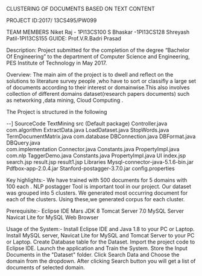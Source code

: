 CLUSTERING OF DOCUMENTS BASED ON TEXT CONTENT

PROJECT ID:2017/ 13CS495/PW099

TEAM MEMBERS 
Niket Raj - 1PI13CS100
S Bhaskar -1PI13CS128
Shreyash Patil-1PI13CS155
GUIDE: Prof.V.R.Badri Prasad

Description:
Project submitted for the completion of the degree “Bachelor Of Engineering” to the department of Computer Science and Engineering, PES Institute of Technology in May 2017.

Overview:
The main aim of the project is to dwell and reflect on the solutions to literature survey people ,who have to sort or classifly a large set of documents according to their interest or domainwise.This also involves collection of different domains dataset(research papers documents) such as networking ,data mining, Cloud Computing .

The Project is structured in the following

--] SourceCode
	TextMining
		src
			(Default package)
				Controller.java
			com.algorithm
				ExtractData.java
				LoadDataset.java
				StopWords.java
				TermDocumentMatrix.java
			com.database
				DBConnection.java
				DBFormat.java
				DBQuery.java	
			com.implementation
				Connector.java
				Constants.java
				PropertyImpl.java
			com.nlp
				TaggerDemo.java
				Constants.java
				PropertyImpl.java
		UI
			index.jsp
			search.jsp
			result.jsp
			result1.jsp
		Libraries
			Mysql-connector-java-5.1.6-bin.jar
			Pdfbox-app-2.0.4.jar
			Stanford-postagger-3.7.0.jar
		config.properties


		
Key highlights:-
We have trained with 500 documents for 5 domains with 100 each .
NLP postagger Tool is important tool in our project.
Our dataset was grouped into 5 clusters.
We generated most occurring document for each of the clusters.
Using these,we generated corpus for each cluster.


Prerequisite:-
Eclipse IDE Mars
JDK 8
Tomcat Server 7.0
MySQL Server
Navicat Lite for MySQL
Web Browser


Usage of the System:-
Install Eclipse IDE and Java 1.8 to your PC or Laptop.
Install MySQL server, Navicat Lite for MySQL and Tomcat Server to your PC or Laptop.
Create Database table for the Dataset.
Import the project code to Eclipse IDE.
Launch the application and Train the System.
Store the Input Documents in the "Dataset" folder.
Click Search Data and Choose the domain from the dropdown.
After clicking Search button you will get a list of documents of selected domain.

